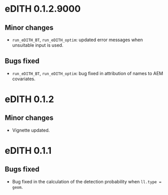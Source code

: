 # eDITH 0.1.2.9000

## Minor changes

- `run_eDITH_BT`, `run_eDITH_optim`: updated error messages when unsuitable input is used.

## Bugs fixed

- `run_eDITH_BT`, `run_eDITH_optim`: bug fixed in attribution of names to AEM covariates.

# eDITH 0.1.2

## Minor changes

- Vignette updated.

# eDITH 0.1.1

## Bugs fixed

- Bug fixed in the calculation of the detection probability when `ll.type = geom`.

